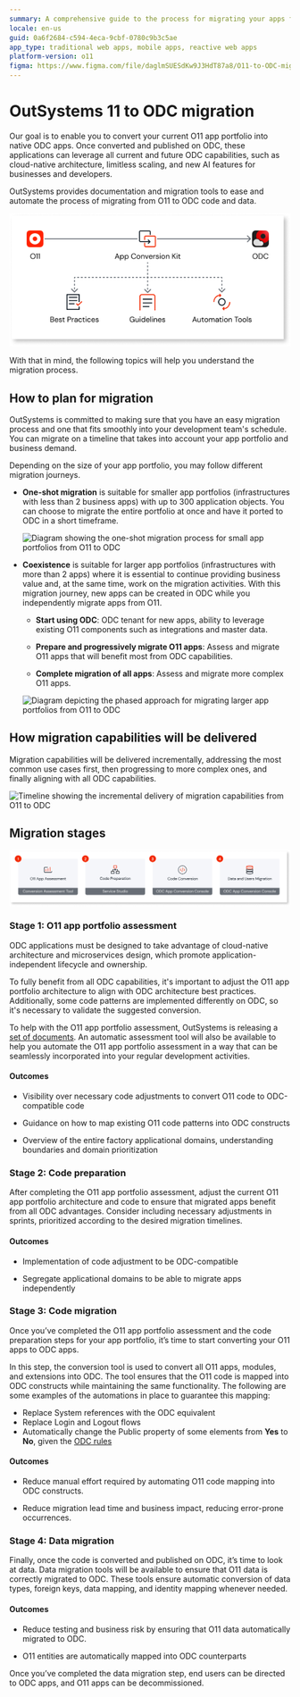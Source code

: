 ```yaml
---
summary: A comprehensive guide to the process for migrating your apps from O11 to OutSystems Developer Cloud (ODC), including planning, phased migration, and the support available from documentation.
locale: en-us
guid: 0a6f2684-c594-4eca-9cbf-0780c9b3c5ae
app_type: traditional web apps, mobile apps, reactive web apps
platform-version: o11
figma: https://www.figma.com/file/daglmSUESdKw9J3HdT87a8/O11-to-ODC-migration?type=design&node-id=20%3A241&mode=design&t=IqPW9GPcaNRalD3r-1
---
```


# OutSystems 11 to ODC migration

Our goal is to enable you to convert your current O11 app portfolio into native ODC apps. Once converted and published on ODC, these applications can leverage all current and future ODC capabilities, such as cloud-native architecture, limitless scaling, and new AI features for businesses and developers.

OutSystems provides documentation and migration tools to ease and automate the process of migrating from O11 to ODC code and data.

![Graphic representation of the supporting materials provided by OutSystems for the migration from O11 to ODC](images/o11-odc-migration-kit-diag.png "O11 to ODC Migration Support Material")

With that in mind, the following topics will help you understand the migration process.

## How to plan for migration

OutSystems is committed to making sure that you have an easy migration process and one that fits smoothly into your development team's schedule. You can migrate on a timeline that takes into account your app portfolio and business demand.

Depending on the size of your app portfolio, you may follow different migration journeys. 

* **One-shot migration** is suitable for smaller app portfolios (infrastructures with less than 2 business apps) with up to 300 application objects. You can choose to migrate the entire portfolio at once and have it ported to ODC in a short timeframe.

    ![Diagram showing the one-shot migration process for small app portfolios from O11 to ODC](images/one-shot-migration-diag.png "One-Shot Migration Diagram")

* **Coexistence**  is suitable for larger app portfolios (infrastructures with more than 2 apps) where it is essential to continue providing business value and, at the same time, work on the migration activities. With this migration journey, new apps can be created in ODC while you independently migrate apps from O11.

    * **Start using ODC**: ODC tenant for new apps, ability to leverage existing O11 components such as integrations and master data.

    * **Prepare and progressively migrate O11 apps**: Assess and migrate O11 apps that will benefit most from ODC capabilities.

    * **Complete migration of all apps**: Assess and migrate more complex O11 apps.

    ![Diagram depicting the phased approach for migrating larger app portfolios from O11 to ODC](images/migration-phased-approach-diag.png "Phased Approach to Migration Diagram")

## How migration capabilities will be delivered

Migration capabilities will be delivered incrementally, addressing the most common use cases first, then progressing to more complex ones, and finally aligning with all ODC capabilities. 

![Timeline showing the incremental delivery of migration capabilities from O11 to ODC](images/migration-toolkit-value.png "Migration Capabilities Delivery Timeline")

## Migration stages

![Comprehensive diagram outlining the stages of the migration process from O11 to ODC](images/migration-process-diag.png "Overall Migration Process Diagram")

### Stage 1: O11 app portfolio assessment

ODC applications must be designed to take advantage of cloud-native architecture and microservices design, which promote application-independent lifecycle and ownership.

To fully benefit from all ODC capabilities, it's important to adjust the O11 app portfolio architecture to align with ODC architecture best practices. Additionally, some code patterns are implemented differently on ODC, so it's necessary to validate the suggested conversion.

To help with the O11 app portfolio assessment, OutSystems is releasing a [set of documents](../migration-to-odc/preparation/process.md). An automatic assessment tool will also be available to help you automate the O11 app portfolio assessment in a way that can be seamlessly incorporated into your regular development activities.

#### Outcomes

* Visibility over necessary code adjustments to convert O11 code to ODC-compatible code

* Guidance on how to map existing O11 code patterns into ODC constructs

* Overview of the entire factory applicational domains, understanding boundaries and domain prioritization


### Stage 2: Code preparation

After completing the O11 app portfolio assessment, adjust the current O11 app portfolio architecture and code to ensure that migrated apps benefit from all ODC advantages. Consider including necessary adjustments in sprints, prioritized according to the desired migration timelines.

#### Outcomes

* Implementation of code adjustment to be ODC-compatible

* Segregate applicational domains to be able to migrate apps independently


### Stage 3: Code migration

Once you’ve completed the O11 app portfolio assessment and the code preparation steps for your app portfolio, it’s time to start converting your O11 apps to ODC apps.

In this step, the conversion tool is used to convert all O11 apps, modules, and extensions into ODC. The tool ensures that the O11 code is mapped into ODC constructs while maintaining the same functionality. The following are some examples of the automations in place to guarantee this mapping:

* Replace System references with the ODC equivalent
* Replace Login and Logout flows
* Automatically change the Public property of some elements from **Yes** to **No**, given the [ODC rules](https://success.outsystems.com/documentation/outsystems_developer_cloud/building_apps/app_architecture/reuse_elements_across_apps/)

#### Outcomes

* Reduce manual effort required by automating O11 code mapping into ODC constructs.

* Reduce migration lead time and business impact, reducing error-prone occurrences.


### Stage 4: Data migration

Finally, once the code is converted and published on ODC, it’s time to look at data. Data migration tools will be available to ensure that O11 data is correctly migrated to ODC. These tools ensure automatic conversion of data types, foreign keys, data mapping, and identity mapping whenever needed.

#### Outcomes

* Reduce testing and business risk by ensuring that O11 data automatically migrated to ODC.

* O11 entities are automatically mapped into ODC counterparts

Once you’ve completed the data migration step, end users can be directed to ODC apps, and O11 apps can be decommissioned.
